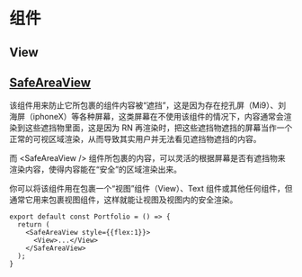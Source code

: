 # 组件

## View

## [SafeAreaView](https://reactnative.cn/docs/safeareaview)

该组件用来防止它所包裹的组件内容被“遮挡”，这是因为存在挖孔屏（Mi9）、刘海屏（iphoneX）等各种屏幕，这类屏幕在不使用该组件的情况下，内容通常会渲染到这些遮挡物里面，这是因为 RN 再渲染时，把这些遮挡物遮挡的屏幕当作一个正常的可视区域渲染，从而导致其实用户并无法看见遮挡物遮挡的内容。

而 \<SafeAreaView /> 组件所包裹的内容，可以灵活的根据屏幕是否有遮挡物来渲染内容，使得内容能在“安全”的区域渲染出来。

你可以将该组件用在包裹一个“视图”组件（View）、Text 组件或其他任何组件，但通常它用来包裹视图组件，这样就能让视图及视图内的安全渲染。

```react
export default const Portfolio = () => {
  return (
    <SafeAreaView style={{flex:1}}>
      <View>...</View>
    </SafeAreaView>
  );
}
```
